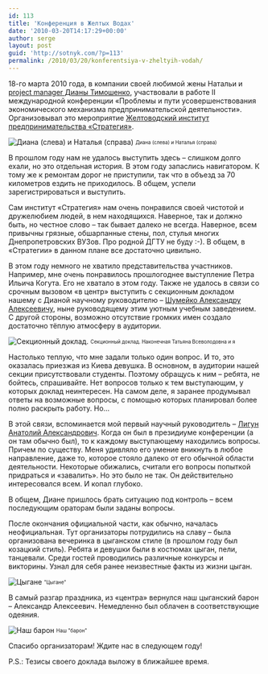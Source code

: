 ```yaml
---
id: 113
title: 'Конференция в Желтых Водах'
date: '2010-03-20T14:17:29+00:00'
author: serge
layout: post
guid: 'http://sotnyk.com/?p=113'
permalink: /2010/03/20/konferentsiya-v-zheltyih-vodah/
---
```


18-го марта 2010 года, в компании своей любимой жены Натальи и [project manager Дианы Тимошенко](http://diana-timoshenko.blogspot.com/), участвовали в работе II международной конференции «Проблемы и пути усовершенствования экономического механизма предпринимательской деятельности». Организовывал это мероприятие [Желтоводский институт предпринимательства «Стратегия»](http://strategy.at.ua/).

![Диана (слева) и Наталья (справа)](https://sotnyk.github.io/pics/YellowRiver2010/DianaNata.jpg "Диана и Наталья")
<sub><sup>Диана (слева) и Наталья (справа)</sup></sub>

В прошлом году нам не удалось выступить здесь – слишком долго ехали, но это отдельная история. В этом году запаслись навигатором. К тому же к ремонтам дорог не приступили, так что в объезд за 70 километров ездить не приходилось. В общем, успели зарегистрироваться и выступить.

Сам институт «Стратегия» нам очень понравился своей чистотой и дружелюбием людей, в нем находящихся. Наверное, так и должно быть, но честное слово – так бывает далеко не всегда. Наверное, всем привычны грязные, обшарпанные стены, пол, стулья многих Днепропетровских ВУЗов. Про родной ДГТУ не буду :-). В общем, в «Стратегии» в данном плане все достаточно цивильно.

В этом году немного не хватило представительства участников. Например, мне очень понравилось прошлогоднее выступление Петра Ильича Когута. Его не хватало в этом году. Также не удалось в связи со срочным вызовом «в центр» выступить с секционным докладом нашему с Дианой научному руководителю – [Шумейко Александру Алексеевичу](http://ru.wikipedia.org/wiki/%D0%A8%D1%83%D0%BC%D0%B5%D0%B9%D0%BA%D0%BE,_%D0%90%D0%BB%D0%B5%D0%BA%D1%81%D0%B0%D0%BD%D0%B4%D1%80_%D0%90%D0%BB%D0%B5%D0%BA%D1%81%D0%B5%D0%B5%D0%B2%D0%B8%D1%87), ныне руководящему этим уютным учебным заведением. С другой стороны, возможно отсутствие громких имен создало достаточно тёплую атмосферу в аудитории.

![Секционный доклад.](https://sotnyk.github.io/pics/YellowRiver2010/me.jpg "Секционный доклад. Наконечная Татьяна Всеволодовна и я.")
<sub><sup>Секционный доклад. Наконечная Татьяна Всеволодовна и я</sup></sub>

Настолько теплую, что мне задали только один вопрос. И то, это оказалась приезжая из Киева девушка. В основном, в аудитории нашей секции присутствовали студенты. Поэтому обращусь к ним – ребята, не бойтесь, спрашивайте. Нет вопросов только к тем выступающим, у которых доклад неинтересен. На самом деле, я заранее продумывал ответы на возможные вопросы, с помощью которых планировал более полно раскрыть работу. Но…

В этой связи, вспоминается мой первый научный руководитель – [Лигун Анатолий Александрович](http://ru.wikipedia.org/wiki/%D0%9B%D0%B8%D0%B3%D1%83%D0%BD,_%D0%90%D0%BD%D0%B0%D1%82%D0%BE%D0%BB%D0%B8%D0%B9_%D0%90%D0%BB%D0%B5%D0%BA%D1%81%D0%B0%D0%BD%D0%B4%D1%80%D0%BE%D0%B2%D0%B8%D1%87). Когда он был в президиуме конференции (а он там обычно был), то к каждому выступающему находились вопросы. Причем по существу. Меня удивляло его умение вникнуть в любое направление, даже то, которое стояло далеко от его обычной области деятельности. Некоторые обижались, считали его вопросы попыткой придраться и «завалить». Но это было не так. Он действительно интересовался всем. И копал глубоко.

В общем, Диане пришлось брать ситуацию под контроль – всем последующим ораторам были заданы вопросы.

После окончания официальной части, как обычно, началась неофициальная. Тут организаторы потрудились на славу – была организована вечеринка в цыганском стиле (в прошлом году был козацкий стиль). Ребята и девушки были в костюмах цыган, пели, танцевали. Среди гостей проводились различные конкурсы и викторины. Узнал для себя ранее неизвестные факты из жизни цыган.

![Цыгане](https://sotnyk.github.io/pics/YellowRiver2010/gipsy.jpg "Цыгане")
<sub><sup>"Цыгане"</sub></sup>

В самый разгар праздника, из «центра» вернулся наш цыганский барон – Александр Алексеевич. Немедленно был облачен в соответствующие одеяния.

![Наш барон](https://sotnyk.github.io/pics/YellowRiver2010/Baron.jpg "Наш барон")
<sub><sup>Наш "барон"</sub></sup>

Спасибо организаторам! Ждите нас в следующем году!

P.S.: Тезисы своего доклада выложу в ближайшее время.